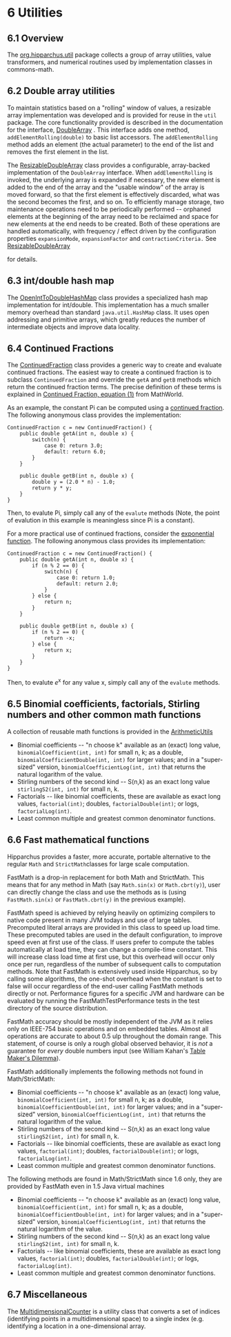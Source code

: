 
# 6 Utilities

## 6.1 Overview
The [    org.hipparchus.util](../apidocs/org/hipparchus/util/package-summary.html)
package collects a group of array utilities,
value transformers,  and numerical routines used by implementation classes in
commons-math.



## 6.2 Double array utilities
To maintain statistics based on a "rolling" window of values, a resizable
array implementation was developed and is provided for reuse in the
`util` package.  The core functionality provided is described in
the documentation for the interface,
[    DoubleArray](../apidocs/org/hipparchus/util/DoubleArray.html)
.  This interface adds one method,
`addElementRolling(double)` to basic list accessors.
The `addElementRolling` method adds an element
(the actual parameter) to the end of the list and removes the first element
in the list.

The [    ResizableDoubleArray](../apidocs/org/hipparchus/util/ResizableDoubleArray.html)
class provides a configurable, array-backed
implementation of the `DoubleArray` interface.
When `addElementRolling` is invoked, the underlying
array is expanded if necessary, the new element is added to the end of the
array and the "usable window" of the array is moved forward, so that
the first element is effectively discarded, what was the second becomes the
first, and so on.  To efficiently manage storage, two maintenance
operations need to be periodically performed -- orphaned elements at the
beginning of the array need to be reclaimed and space for new elements at
the end needs to be created.  Both of these operations are handled
automatically, with frequency / effect driven by the configuration
properties `expansionMode`, `expansionFactor` and
`contractionCriteria.`  See
[    ResizableDoubleArray](../apidocs/org/hipparchus/util/ResizableDoubleArray.html)

for details.



## 6.3 int/double hash map
The [    OpenIntToDoubleHashMap](../apidocs/org/hipparchus/util/OpenIntToDoubleHashMap.html)
class provides a specialized hash map
implementation for int/double. This implementation has a much smaller memory
overhead than standard `java.util.HashMap` class. It uses open addressing
and primitive arrays, which greatly reduces the number of intermediate objects and
improve data locality.



## 6.4 Continued Fractions
The [    ContinuedFraction](../apidocs/org/hipparchus/util/ContinuedFraction.html)
class provides a generic way to create and evaluate
continued fractions.  The easiest way to create a continued fraction is
to subclass `ContinuedFraction` and override the
`getA` and `getB` methods which return
the continued fraction terms.  The precise definition of these terms is
explained in [    Continued Fraction, equation (1)](http://mathworld.wolfram.com/ContinuedFraction.html)
from MathWorld.

As an example, the constant Pi can be computed using a [continued fraction](http://functions.wolfram.com/Constants/Pi/10/0002/).  The following anonymous class
provides the implementation:

    ContinuedFraction c = new ContinuedFraction() {
        public double getA(int n, double x) {
            switch(n) {
                case 0: return 3.0;
                default: return 6.0;
            }
        }
        
        public double getB(int n, double x) {
            double y = (2.0 * n) - 1.0;
            return y * y;
        }
    }

Then, to evalute Pi, simply call any of the `evalute` methods
(Note, the point of evalution in this example is meaningless since Pi is a
constant).

For a more practical use of continued fractions, consider the [exponential function](http://functions.wolfram.com/ElementaryFunctions/Exp/10/).
The following anonymous class provides its implementation:

    ContinuedFraction c = new ContinuedFraction() {
        public double getA(int n, double x) {
            if (n % 2 == 0) {
                switch(n) {
                    case 0: return 1.0;
                    default: return 2.0;
                }
            } else {
                return n;
            }
        }
        
        public double getB(int n, double x) {
            if (n % 2 == 0) {
                return -x;
            } else {
                return x;
            }
        }
    }

Then, to evalute <i>e</i><sup>x</sup> for any value x, simply call any of the
`evalute` methods.



## 6.5 Binomial coefficients, factorials, Stirling numbers and other common math functions
A collection of reusable math functions is provided in the
[ArithmeticUtils](../apidocs/org/hipparchus/util/ArithmeticUtils.html)
* Binomial coefficients -- "n choose k" available as an (exact) long value, `binomialCoefficient(int, int)` for small n, k; as a double, `binomialCoefficientDouble(int, int)` for larger values; and in a "super-sized" version, `binomialCoefficientLog(int, int)` that returns the natural logarithm of the value.
* Stirling numbers of the second kind -- S(n,k) as an exact long value `stirlingS2(int, int)` for small n, k.
* Factorials -- like binomial coefficients, these are available as exact long values, `factorial(int)`; doubles, `factorialDouble(int)`; or logs, `factorialLog(int)`.
* Least common multiple and greatest common denominator functions.




## 6.6 Fast mathematical functions
Hipparchus provides a faster, more accurate, portable alternative
to the regular `Math` and `StrictMath`classes for large
scale computation.

FastMath is a drop-in replacement for both Math and StrictMath. This
means that for any method in Math (say `Math.sin(x)` or
`Math.cbrt(y)`), user can directly change the class and use the
methods as is (using `FastMath.sin(x)` or `FastMath.cbrt(y)`
in the previous example).

FastMath speed is achieved by relying heavily on optimizing compilers to
native code present in many JVM todays and use of large tables. Precomputed
literal arrays are provided in this class to speed up load time. These
precomputed tables are used in the default configuration, to improve speed
even at first use of the class. If users prefer to compute the tables
automatically at load time, they can change a compile-time constant. This will
increase class load time at first use, but this overhead will occur only once
per run, regardless of the number of subsequent calls to computation methods.
Note that FastMath is extensively used inside Hipparchus, so by
calling some algorithms, the one-shot overhead when the constant is set to
false will occur regardless of the end-user calling FastMath methods directly
or not. Performance figures for a specific JVM and hardware can be evaluated by
running the FastMathTestPerformance tests in the test directory of the source
distribution.

FastMath accuracy should be mostly independent of the JVM as it relies only
on IEEE-754 basic operations and on embedded tables. Almost all operations
are accurate to about 0.5 ulp throughout the domain range. This statement, of
course is only a rough global observed behavior, it is <em>not</em> a guarantee
for <em>every</em> double numbers input (see William Kahan's <a
href="http://en.wikipedia.org/wiki/Rounding#The_table-maker.27s_dilemma">Table
Maker's Dilemma</a>).

FastMath additionally implements the following methods not found in Math/StrictMath:
* Binomial coefficients -- "n choose k" available as an (exact) long value, `binomialCoefficient(int, int)` for small n, k; as a double, `binomialCoefficientDouble(int, int)` for larger values; and in a "super-sized" version, `binomialCoefficientLog(int, int)` that returns the natural logarithm of the value.
* Stirling numbers of the second kind -- S(n,k) as an exact long value `stirlingS2(int, int)` for small n, k.
* Factorials -- like binomial coefficients, these are available as exact long values, `factorial(int)`; doubles, `factorialDouble(int)`; or logs, `factorialLog(int)`.
* Least common multiple and greatest common denominator functions.

The following methods are found in Math/StrictMath since 1.6 only, they are
provided by FastMath even in 1.5 Java virtual machines
* Binomial coefficients -- "n choose k" available as an (exact) long value, `binomialCoefficient(int, int)` for small n, k; as a double, `binomialCoefficientDouble(int, int)` for larger values; and in a "super-sized" version, `binomialCoefficientLog(int, int)` that returns the natural logarithm of the value.
* Stirling numbers of the second kind -- S(n,k) as an exact long value `stirlingS2(int, int)` for small n, k.
* Factorials -- like binomial coefficients, these are available as exact long values, `factorial(int)`; doubles, `factorialDouble(int)`; or logs, `factorialLog(int)`.
* Least common multiple and greatest common denominator functions.




## 6.7 Miscellaneous
The [    MultidimensionalCounter](../apidocs/org/hipparchus/util/MultidimensionalCounter.html)
is a utility class that converts a set of indices
(identifying points in a multidimensional space) to a single index (e.g. identifying
a location in a one-dimensional array.



